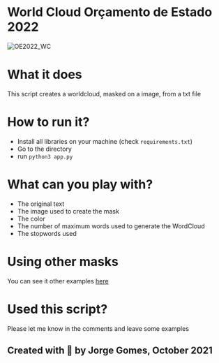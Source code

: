 # World Cloud Orçamento de Estado 2022

![OE2022_WC](https://user-images.githubusercontent.com/34355337/136985168-0718fdb2-8387-42e6-b958-b2f5ef256cf0.png)


# What it does 

This script creates a worldcloud, masked on a image, from a txt file 


# How to run it?

- Install all libraries on your machine (check ```requirements.txt```)
- Go to the directory 
- run ```python3 app.py```

# What can you play with?

- The original text 
- The image used to create the mask 
- The color 
- The number of maximum words used to generate the WordCloud 
- The stopwords used 

# Using other masks 

You can see it other examples [here](https://github.com/JorgeMiguelGomes/OE2022_wordcloud/issues/1)

# Used this script?

Please let me know in the comments and leave some examples


## Created with :feet: by Jorge Gomes, October 2021





